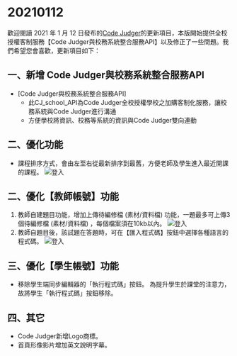 # 20210112

歡迎閱讀 2021 年 1 月 12 日發布的[Code Judger](http://www.codejudger.com)的更新項目，本版開始提供全校授權客制服務【Code Judger與校務系統整合服務API】以及修正了一些問題。我們希望您會喜歡，更新項目如下：

## 一、新增 Code Judger與校務系統整合服務API

- [Code Judger與校務系統整合服務API]
  - 此CJ_school_API為Code Judger全校授權學校之加購客制化服務，讓校務系統與Code Judger進行溝通
  - 方便學校將資訊、校務等系統的資訊與Code Judger雙向連動

## 二、優化功能

- 課程排序方式，會由左至右從最新排序到最舊，方便老師及學生進入最近開課的課程。
![登入](https://i.imgur.com/geEqPDX.jpg)

## 二、優化【教師帳號】功能

1. 教師自建題目功能，增加上傳待編修檔 (素材/資料檔) 功能，一題最多可上傳3個待編修檔 (素材/資料檔) ，每個檔案須在10kb以內。
![登入](https://i.imgur.com/wynV4uZ.jpg)
2. 教師自題目後，該試題在答題時，可在【匯入程式碼】按鈕中選擇各種語言的程式碼。
![登入](https://i.imgur.com/mB8UaYW.jpg)

## 三、優化【學生帳號】功能

- 移除學生端同步編輯器的「執行程式碼」按鈕。
  為提升學生於課堂的注意力，故將學生「執行程式碼」按鈕移除。

## 四、其它

- Code Judger新增Logo商標。
- 首頁形像影片增加英文說明字幕。
